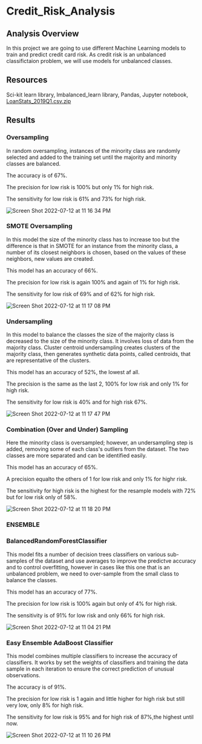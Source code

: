 # Credit_Risk_Analysis

## Analysis Overview
In this project we are going to use different Machine Learning models to train and predict credit card risk. As credit risk is an unbalanced classifictaion problem, we will use models for unbalanced classes.

## Resources
Sci-kit learn library, Imbalanced_learn library, Pandas, Jupyter notebook, [LoanStats_2019Q1.csv.zip](/LoanStats_2019Q1.csv.zip)

## Results

### Oversampling
In random oversampling, instances of the minority class are randomly selected and added to the training set until the majority and minority classes are balanced.

The accuracy is of 67%.

The precision for low risk is 100% but only 1% for high risk.

The sensitivity for low risk is 61% and 73% for high risk.

![Screen Shot 2022-07-12 at 11 16 34 PM](https://user-images.githubusercontent.com/43548929/178649528-c8f99f89-ead8-4acb-8aa3-814642ccc569.png)

### SMOTE Oversampling
In this model the  size of the minority class has to increase too but the difference is that in SMOTE for an instance from the minority class, a number of its closest neighbors is chosen, based on the values of these neighbors, new values are created.

This model has an accuracy of 66%.

The precision for low risk is again 100% and again of 1% for high risk.

The sensitivity for low risk of  69% and of 62% for high risk.

![Screen Shot 2022-07-12 at 11 17 08 PM](https://user-images.githubusercontent.com/43548929/178649593-5f364592-d797-47c1-9f89-5aa42bdc2702.png)


### Undersampling
In this model to balance the classes the size of the majority class is decreased to the size of the minority class. It involves loss of data from the majority class. Cluster centroid undersampling creates clusters of the majority class, then generates synthetic data points, called centroids, that are representative of the clusters. 

This model has an accuracy of 52%, the lowest af all.

The precision is the same as the last 2, 100% for low risk and only 1% for high risk.

The sensitivity for low risk is 40% and for high risk 67%.

![Screen Shot 2022-07-12 at 11 17 47 PM](https://user-images.githubusercontent.com/43548929/178649659-90416257-f293-4fc9-be4d-9c01ff838343.png)

### Combination (Over and Under) Sampling
Here the minority class is oversampled; however, an undersampling step is added, removing some of each class's outliers from the dataset. The  two classes are more separated and can be identified easily.

This model has an accuracy of 65%.

A precision equalto the others of 1 for low risk and only 1% for highr risk.

The sensitivity for high risk is the highest for the resample models with 72% but for low risk only of 58%.

![Screen Shot 2022-07-12 at 11 18 20 PM](https://user-images.githubusercontent.com/43548929/178649708-0250d9b9-a601-4531-afba-67494a9fb7da.png)

### ENSEMBLE
### BalancedRandomForestClassifier
This model fits  a number of decision trees classifiers on various sub-samples of the dataset and use averages to improve the predictve accuracy and to control overfitting, however in cases like this one that is an unbalanced problem, we need to over-sample from the small class to balance the classes.

This model has an accuracy of  77%.

The precision for low risk is 100% again but only of 4% for high risk.

The sensitivity is of 91% for low risk and only 66% for high risk.

![Screen Shot 2022-07-12 at 11 04 21 PM](https://user-images.githubusercontent.com/43548929/178648298-dc1f8ceb-6845-4e52-b1ab-9426ea03b681.png)

### Easy Ensemble AdaBoost Classifier

This model combines multiple classifiers to increase the accuracy of classifiers. It works by set the weights of classifiers and training the data sample in each iteration to ensure the correct prediction of unusual observations.

The accuracy is of 91%.

The precision for low risk is 1 again and little higher for high risk but still very low, only 8% for high risk.

The sensitivity for low risk is 95% and for high risk of 87%,the highest until now.

![Screen Shot 2022-07-12 at 11 10 26 PM](https://user-images.githubusercontent.com/43548929/178648944-7f1ac081-8c39-497c-ad2e-a3d601966620.png)
